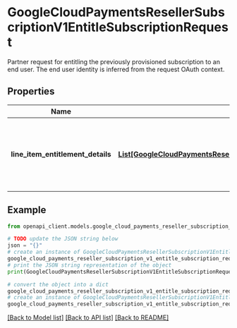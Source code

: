 # GoogleCloudPaymentsResellerSubscriptionV1EntitleSubscriptionRequest

Partner request for entitling the previously provisioned subscription to an end user. The end user identity is inferred from the request OAuth context.

## Properties

Name | Type | Description | Notes
------------ | ------------- | ------------- | -------------
**line_item_entitlement_details** | [**List[GoogleCloudPaymentsResellerSubscriptionV1EntitleSubscriptionRequestLineItemEntitlementDetails]**](GoogleCloudPaymentsResellerSubscriptionV1EntitleSubscriptionRequestLineItemEntitlementDetails.md) | Optional. The line items to be entitled. If unspecified, all line items will be entitled. | [optional] 

## Example

```python
from openapi_client.models.google_cloud_payments_reseller_subscription_v1_entitle_subscription_request import GoogleCloudPaymentsResellerSubscriptionV1EntitleSubscriptionRequest

# TODO update the JSON string below
json = "{}"
# create an instance of GoogleCloudPaymentsResellerSubscriptionV1EntitleSubscriptionRequest from a JSON string
google_cloud_payments_reseller_subscription_v1_entitle_subscription_request_instance = GoogleCloudPaymentsResellerSubscriptionV1EntitleSubscriptionRequest.from_json(json)
# print the JSON string representation of the object
print(GoogleCloudPaymentsResellerSubscriptionV1EntitleSubscriptionRequest.to_json())

# convert the object into a dict
google_cloud_payments_reseller_subscription_v1_entitle_subscription_request_dict = google_cloud_payments_reseller_subscription_v1_entitle_subscription_request_instance.to_dict()
# create an instance of GoogleCloudPaymentsResellerSubscriptionV1EntitleSubscriptionRequest from a dict
google_cloud_payments_reseller_subscription_v1_entitle_subscription_request_from_dict = GoogleCloudPaymentsResellerSubscriptionV1EntitleSubscriptionRequest.from_dict(google_cloud_payments_reseller_subscription_v1_entitle_subscription_request_dict)
```
[[Back to Model list]](../README.md#documentation-for-models) [[Back to API list]](../README.md#documentation-for-api-endpoints) [[Back to README]](../README.md)


